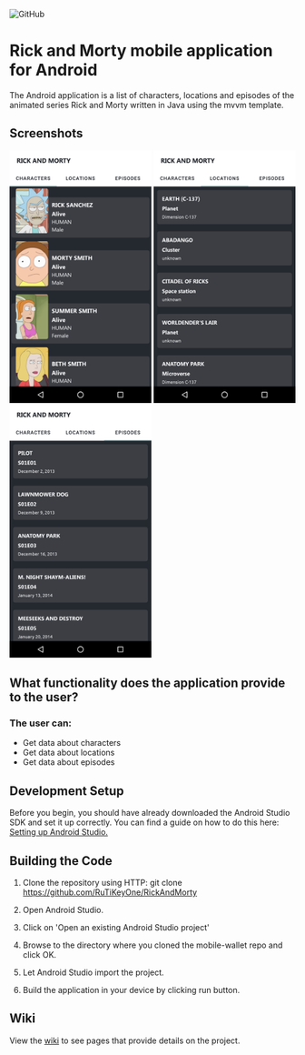 ![GitHub](https://img.shields.io/github/license/IgorVolochay/Face-recognition?style=flat-square&color=blue) &nbsp;
# Rick and Morty mobile application for Android

The Android application is a list of characters, locations and episodes of the animated series Rick and Morty written in Java using the mvvm template.

## Screenshots

<p align="start">
<img src="https://github.com/RuTiKeyOne/RickAndMorty/blob/main/doc/Screenshots/1.png" width="250"/>
<img src="https://github.com/RuTiKeyOne/RickAndMorty/blob/main/doc/Screenshots/2.png" width="250"/>
<img src="https://github.com/RuTiKeyOne/RickAndMorty/blob/main/doc/Screenshots/3.png" width="250"/>
</p>

## What functionality does the application provide to the user?

### The user can:
* Get data about characters
* Get data about locations 
* Get data about episodes

## Development Setup

Before you begin, you should have already downloaded the Android Studio SDK and set it up correctly. You can find a guide on how to do this here: [Setting up Android Studio.](http://developer.android.com/sdk/installing/index.html?pkg=studio)

## Building the Code

1. Clone the repository using HTTP: git clone https://github.com/RuTiKeyOne/RickAndMorty
2. Open Android Studio.

3. Click on 'Open an existing Android Studio project'

4. Browse to the directory where you cloned the mobile-wallet repo and click OK.

5. Let Android Studio import the project.

6. Build the application in your device by clicking run button.

## Wiki

View the [wiki](https://github.com/RuTiKeyOne/RickAndMorty/blob/main/doc/Wiki.md) to see pages that provide details on the project.
